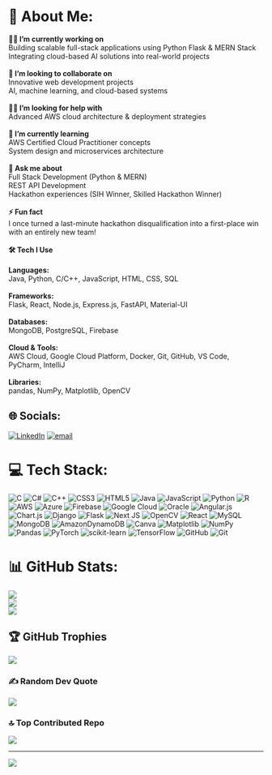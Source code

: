 # 💫 About Me:
**👨‍💻 I’m currently working on**<br>Building scalable full-stack applications using Python Flask & MERN Stack  <br>Integrating cloud-based AI solutions into real-world projects  <br><br>**🤝 I’m looking to collaborate on**<br>Innovative web development projects  <br>AI, machine learning, and cloud-based systems  <br><br>**🙋‍♂️ I’m looking for help with**<br>Advanced AWS cloud architecture & deployment strategies  <br><br>**🌱 I’m currently learning**<br>AWS Certified Cloud Practitioner concepts  <br>System design and microservices architecture  <br><br>**💬 Ask me about**<br>Full Stack Development (Python & MERN)  <br>REST API Development  <br>Hackathon experiences (SIH Winner, Skilled Hackathon Winner)  <br><br>**⚡ Fun fact**<br>I once turned a last-minute hackathon disqualification into a first-place win with an entirely new team!  <br><br>**🛠 Tech I Use**<br><br>**Languages:**  <br>Java, Python, C/C++, JavaScript, HTML, CSS, SQL  <br><br>**Frameworks:**  <br>Flask, React, Node.js, Express.js, FastAPI, Material-UI  <br><br>**Databases:**  <br>MongoDB, PostgreSQL, Firebase  <br><br>**Cloud & Tools:**  <br>AWS Cloud, Google Cloud Platform, Docker, Git, GitHub, VS Code, PyCharm, IntelliJ  <br><br>**Libraries:**  <br>pandas, NumPy, Matplotlib, OpenCV  <br>


## 🌐 Socials:
[![LinkedIn](https://img.shields.io/badge/LinkedIn-%230077B5.svg?logo=linkedin&logoColor=white)](https://linkedin.com/in/linkedin.com/in/nakul-velusamy-8712a2292/) [![email](https://img.shields.io/badge/Email-D14836?logo=gmail&logoColor=white)](mailto:velusamyperumalgounder@gmail.com) 

# 💻 Tech Stack:
![C](https://img.shields.io/badge/c-%2300599C.svg?style=flat&logo=c&logoColor=white) ![C#](https://img.shields.io/badge/c%23-%23239120.svg?style=flat&logo=csharp&logoColor=white) ![C++](https://img.shields.io/badge/c++-%2300599C.svg?style=flat&logo=c%2B%2B&logoColor=white) ![CSS3](https://img.shields.io/badge/css3-%231572B6.svg?style=flat&logo=css3&logoColor=white) ![HTML5](https://img.shields.io/badge/html5-%23E34F26.svg?style=flat&logo=html5&logoColor=white) ![Java](https://img.shields.io/badge/java-%23ED8B00.svg?style=flat&logo=openjdk&logoColor=white) ![JavaScript](https://img.shields.io/badge/javascript-%23323330.svg?style=flat&logo=javascript&logoColor=%23F7DF1E) ![Python](https://img.shields.io/badge/python-3670A0?style=flat&logo=python&logoColor=ffdd54) ![R](https://img.shields.io/badge/r-%23276DC3.svg?style=flat&logo=r&logoColor=white) ![AWS](https://img.shields.io/badge/AWS-%23FF9900.svg?style=flat&logo=amazon-aws&logoColor=white) ![Azure](https://img.shields.io/badge/azure-%230072C6.svg?style=flat&logo=microsoftazure&logoColor=white) ![Firebase](https://img.shields.io/badge/firebase-%23039BE5.svg?style=flat&logo=firebase) ![Google Cloud](https://img.shields.io/badge/GoogleCloud-%234285F4.svg?style=flat&logo=google-cloud&logoColor=white) ![Oracle](https://img.shields.io/badge/Oracle-F80000?style=flat&logo=oracle&logoColor=white) ![Angular.js](https://img.shields.io/badge/angular.js-%23E23237.svg?style=flat&logo=angularjs&logoColor=white) ![Chart.js](https://img.shields.io/badge/chart.js-F5788D.svg?style=flat&logo=chart.js&logoColor=white) ![Django](https://img.shields.io/badge/django-%23092E20.svg?style=flat&logo=django&logoColor=white) ![Flask](https://img.shields.io/badge/flask-%23000.svg?style=flat&logo=flask&logoColor=white) ![Next JS](https://img.shields.io/badge/Next-black?style=flat&logo=next.js&logoColor=white) ![OpenCV](https://img.shields.io/badge/opencv-%23white.svg?style=flat&logo=opencv&logoColor=white) ![React](https://img.shields.io/badge/react-%2320232a.svg?style=flat&logo=react&logoColor=%2361DAFB) ![MySQL](https://img.shields.io/badge/mysql-4479A1.svg?style=flat&logo=mysql&logoColor=white) ![MongoDB](https://img.shields.io/badge/MongoDB-%234ea94b.svg?style=flat&logo=mongodb&logoColor=white) ![AmazonDynamoDB](https://img.shields.io/badge/Amazon%20DynamoDB-4053D6?style=flat&logo=Amazon%20DynamoDB&logoColor=white) ![Canva](https://img.shields.io/badge/Canva-%2300C4CC.svg?style=flat&logo=Canva&logoColor=white) ![Matplotlib](https://img.shields.io/badge/Matplotlib-%23ffffff.svg?style=flat&logo=Matplotlib&logoColor=black) ![NumPy](https://img.shields.io/badge/numpy-%23013243.svg?style=flat&logo=numpy&logoColor=white) ![Pandas](https://img.shields.io/badge/pandas-%23150458.svg?style=flat&logo=pandas&logoColor=white) ![PyTorch](https://img.shields.io/badge/PyTorch-%23EE4C2C.svg?style=flat&logo=PyTorch&logoColor=white) ![scikit-learn](https://img.shields.io/badge/scikit--learn-%23F7931E.svg?style=flat&logo=scikit-learn&logoColor=white) ![TensorFlow](https://img.shields.io/badge/TensorFlow-%23FF6F00.svg?style=flat&logo=TensorFlow&logoColor=white) ![GitHub](https://img.shields.io/badge/github-%23121011.svg?style=flat&logo=github&logoColor=white) ![Git](https://img.shields.io/badge/git-%23F05033.svg?style=flat&logo=git&logoColor=white)
# 📊 GitHub Stats:
![](https://github-readme-stats.vercel.app/api?username=Nakulvelusamy&theme=dark&hide_border=false&include_all_commits=false&count_private=false)<br/>
![](https://nirzak-streak-stats.vercel.app/?user=Nakulvelusamy&theme=dark&hide_border=false)<br/>
![](https://github-readme-stats.vercel.app/api/top-langs/?username=Nakulvelusamy&theme=dark&hide_border=false&include_all_commits=false&count_private=false&layout=compact)

## 🏆 GitHub Trophies
![](https://github-profile-trophy.vercel.app/?username=Nakulvelusamy&theme=radical&no-frame=true&no-bg=false&margin-w=4)

### ✍️ Random Dev Quote
![](https://quotes-github-readme.vercel.app/api?type=horizontal&theme=radical)

### 🔝 Top Contributed Repo
![](https://github-contributor-stats.vercel.app/api?username=Nakulvelusamy&limit=5&theme=dark&combine_all_yearly_contributions=true)

---
[![](https://visitcount.itsvg.in/api?id=Nakulvelusamy&icon=0&color=12)](https://visitcount.itsvg.in)

<!-- Proudly created with GPRM ( https://gprm.itsvg.in ) -->
